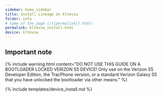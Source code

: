 ```yaml
---
sidebar: home_sidebar
title: Install Lineage on kltevzw
folder: info
# name of the page (/{{permalink}}.html)
permalink: kltevzw_install.html
device: kltevzw
---
```

## Important note

{% include warning.html content="DO NOT USE THIS GUIDE ON A BOOTLOADER LOCKED VERIZON S5 DEVICE! Only use on the Verizon
S5 Developer Edition, the TracPhone version, or a standard Verizon Galaxy S5 that you have unlocked the bootloader via other means." %}

{% include templates/device_install.md %}
